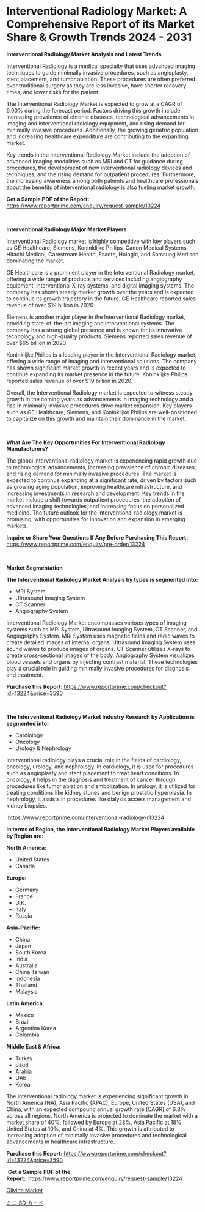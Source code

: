 <p><h1>Interventional Radiology Market: A Comprehensive Report of its Market Share & Growth Trends 2024 - 2031</h1></p><p><strong>Interventional Radiology Market Analysis and Latest Trends</strong></p>
<p><p>Interventional Radiology is a medical specialty that uses advanced imaging techniques to guide minimally invasive procedures, such as angioplasty, stent placement, and tumor ablation. These procedures are often preferred over traditional surgery as they are less invasive, have shorter recovery times, and lower risks for the patient.</p><p>The Interventional Radiology Market is expected to grow at a CAGR of 6.00% during the forecast period. Factors driving this growth include increasing prevalence of chronic diseases, technological advancements in imaging and interventional radiology equipment, and rising demand for minimally invasive procedures. Additionally, the growing geriatric population and increasing healthcare expenditure are contributing to the expanding market.</p><p>Key trends in the Interventional Radiology Market include the adoption of advanced imaging modalities such as MRI and CT for guidance during procedures, the development of new interventional radiology devices and techniques, and the rising demand for outpatient procedures. Furthermore, the increasing awareness among both patients and healthcare professionals about the benefits of interventional radiology is also fueling market growth.</p></p>
<p><strong>Get a Sample PDF of the Report:&nbsp;</strong> <a href="https://www.reportprime.com/enquiry/request-sample/13224">https://www.reportprime.com/enquiry/request-sample/13224</a></p>
<p>&nbsp;</p>
<p><strong>Interventional Radiology Major Market Players</strong></p>
<p><p>Interventional Radiology market is highly competitive with key players such as GE Healthcare, Siemens, Koninklijke Philips, Canon Medical Systems, Hitachi Medical, Carestream Health, Esaote, Hologic, and Samsung Medison dominating the market. </p><p>GE Healthcare is a prominent player in the Interventional Radiology market, offering a wide range of products and services including angiography equipment, interventional X-ray systems, and digital imaging systems. The company has shown steady market growth over the years and is expected to continue its growth trajectory in the future. GE Healthcare reported sales revenue of over $19 billion in 2020.</p><p>Siemens is another major player in the Interventional Radiology market, providing state-of-the-art imaging and interventional systems. The company has a strong global presence and is known for its innovative technology and high-quality products. Siemens reported sales revenue of over $65 billion in 2020.</p><p>Koninklijke Philips is a leading player in the Interventional Radiology market, offering a wide range of imaging and interventional solutions. The company has shown significant market growth in recent years and is expected to continue expanding its market presence in the future. Koninklijke Philips reported sales revenue of over $19 billion in 2020.</p><p>Overall, the Interventional Radiology market is expected to witness steady growth in the coming years as advancements in imaging technology and a rise in minimally invasive procedures drive market expansion. Key players such as GE Healthcare, Siemens, and Koninklijke Philips are well-positioned to capitalize on this growth and maintain their dominance in the market.</p></p>
<p>&nbsp;</p>
<p><strong>What Are The Key Opportunities For Interventional Radiology Manufacturers?</strong></p>
<p><p>The global interventional radiology market is experiencing rapid growth due to technological advancements, increasing prevalence of chronic diseases, and rising demand for minimally invasive procedures. The market is expected to continue expanding at a significant rate, driven by factors such as growing aging population, improving healthcare infrastructure, and increasing investments in research and development. Key trends in the market include a shift towards outpatient procedures, the adoption of advanced imaging technologies, and increasing focus on personalized medicine. The future outlook for the interventional radiology market is promising, with opportunities for innovation and expansion in emerging markets.</p></p>
<p><strong>Inquire or Share Your Questions If Any Before Purchasing This Report:</strong> <a href="https://www.reportprime.com/enquiry/pre-order/13224">https://www.reportprime.com/enquiry/pre-order/13224</a></p>
<p>&nbsp;</p>
<p><strong>Market Segmentation</strong></p>
<p><strong>The Interventional Radiology Market Analysis by types is segmented into:</strong></p>
<p><ul><li>MRI System</li><li>Ultrasound Imaging System</li><li>CT Scanner</li><li>Angiography System</li></ul></p>
<p><p>Interventional Radiology Market encompasses various types of imaging systems such as MRI System, Ultrasound Imaging System, CT Scanner, and Angiography System. MRI System uses magnetic fields and radio waves to create detailed images of internal organs. Ultrasound Imaging System uses sound waves to produce images of organs. CT Scanner utilizes X-rays to create cross-sectional images of the body. Angiography System visualizes blood vessels and organs by injecting contrast material. These technologies play a crucial role in guiding minimally invasive procedures for diagnosis and treatment.</p></p>
<p><strong>Purchase this Report:&nbsp;</strong><a href="https://www.reportprime.com/checkout?id=13224&price=3590">https://www.reportprime.com/checkout?id=13224&price=3590</a></p>
<p>&nbsp;</p>
<p><strong>The Interventional Radiology Market Industry Research by Application is segmented into:</strong></p>
<p><ul><li>Cardiology</li><li>Oncology</li><li>Urology & Nephrology</li></ul></p>
<p><p>Interventional radiology plays a crucial role in the fields of cardiology, oncology, urology, and nephrology. In cardiology, it is used for procedures such as angioplasty and stent placement to treat heart conditions. In oncology, it helps in the diagnosis and treatment of cancer through procedures like tumor ablation and embolization. In urology, it is utilized for treating conditions like kidney stones and benign prostatic hyperplasia. In nephrology, it assists in procedures like dialysis access management and kidney biopsies.</p></p>
<p><a href="https://www.reportprime.com/interventional-radiology-r13224">&nbsp;https://www.reportprime.com/interventional-radiology-r13224</a></p>
<p><strong>In terms of Region, the Interventional Radiology Market Players available by Region are:</strong></p>
<p>
    <p> <strong> North America: </strong>
        <ul>
            <li>United States</li>
            <li>Canada</li>
        </ul>
        </p> 
    <p> <strong> Europe: </strong>
        <ul>
            <li>Germany</li>
            <li>France</li>
            <li>U.K.</li>
            <li>Italy</li>
            <li>Russia</li>
        </ul>
        </p> 
    <p> <strong> Asia-Pacific: </strong>
        <ul>
            <li>China</li>
            <li>Japan</li>
            <li>South Korea</li>
            <li>India</li>
            <li>Australia</li>
            <li>China Taiwan</li>
            <li>Indonesia</li>
            <li>Thailand</li>
            <li>Malaysia</li>
        </ul>
        </p> 
    <p> <strong> Latin America: </strong>
        <ul>
            <li>Mexico</li>
            <li>Brazil</li>
            <li>Argentina Korea</li>
            <li>Colombia</li>
        </ul>
        </p> 
    <p> <strong> Middle East & Africa: </strong>
        <ul>
            <li>Turkey</li>
            <li>Saudi</li>
            <li>Arabia</li>
            <li>UAE</li>
            <li>Korea</li>
        </ul>
    </p>
    </p>
<p><p>The interventional radiology market is experiencing significant growth in North America (NA), Asia Pacific (APAC), Europe, United States (USA), and China, with an expected compound annual growth rate (CAGR) of 6.8% across all regions. North America is projected to dominate the market with a market share of 40%, followed by Europe at 28%, Asia Pacific at 18%, United States at 10%, and China at 4%. This growth is attributed to increasing adoption of minimally invasive procedures and technological advancements in healthcare infrastructure.</p></p>
<p><strong>Purchase this Report: </strong><a href="https://www.reportprime.com/checkout?id=13224&price=3590">https://www.reportprime.com/checkout?id=13224&price=3590</a></p>
<p>&nbsp;<strong>Get a Sample PDF of the Report:&nbsp;&nbsp;</strong><a href="https://www.reportprime.com/enquiry/request-sample/13224">https://www.reportprime.com/enquiry/request-sample/13224</a></p>
<p><strong></strong></p>
<p><p><a href="https://invited-way-688.notion.site/Olivine-Market-Analysis-Its-CAGR-Market-Segmentation-and-Global-Industry-Overview-fb1ceb3f0ee44eae8bdf4cba01138054">Olivine Market</a></p><p><a href="https://medium.com/@jacobkelly525/minisd%E3%82%AB%E3%83%BC%E3%83%89%E5%B8%82%E5%A0%B4-%E3%82%BF%E3%82%A4%E3%83%97-%E3%82%A2%E3%83%97%E3%83%AA%E3%82%B1%E3%83%BC%E3%82%B7%E3%83%A7%E3%83%B3-%E5%9C%B0%E7%90%86%E3%81%AB%E3%82%88%E3%82%8B%E5%8C%85%E6%8B%AC%E7%9A%84%E3%81%AA%E8%A9%95%E4%BE%A1-5c09a2eee8df">ミニ SD カード</a></p></p>